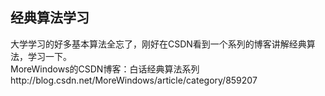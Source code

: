 ## 经典算法学习

大学学习的好多基本算法全忘了，刚好在CSDN看到一个系列的博客讲解经典算法，学习一下。<br>
MoreWindows的CSDN博客：白话经典算法系列http://blog.csdn.net/MoreWindows/article/category/859207
